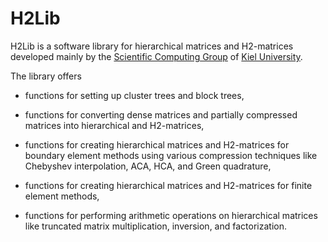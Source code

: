 # H2Lib

H2Lib is a software library for hierarchical matrices and H2-matrices
developed mainly by the
[Scientific Computing Group](https://www.math.uni-kiel.de/scicom)
of [Kiel University](https://www.uni-kiel.de/en).

The library offers

* functions for setting up cluster trees and block trees,

* functions for converting dense matrices and partially compressed
  matrices into hierarchical and H2-matrices,

* functions for creating hierarchical matrices and H2-matrices for
  boundary element methods using various compression techniques like
  Chebyshev interpolation, ACA, HCA, and Green quadrature,

* functions for creating hierarchical matrices and H2-matrices for
  finite element methods,

* functions for performing arithmetic operations on hierarchical
  matrices like truncated matrix multiplication, inversion,
  and factorization.
  
